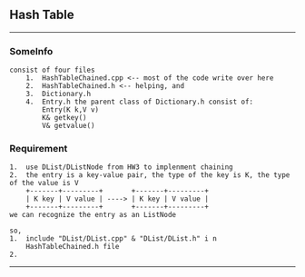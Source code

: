 ## Hash Table
---
### SomeInfo
    consist of four files
        1.  HashTableChained.cpp <-- most of the code write over here
        2.  HashTableChained.h <-- helping, and
        3.  Dictionary.h
        4.  Entry.h the parent class of Dictionary.h consist of:
            Entry(K k,V v)
            K& getkey()
            V& getvalue()


### Requirement
    1.  use DList/DListNode from HW3 to implenment chaining
    2.  the entry is a key-value pair, the type of the key is K, the type of the value is V 
        +-------+---------+       +-------+---------+
        | K key | V value | ----> | K key | V value |
        +-------+---------+       +-------+---------+
    we can recognize the entry as an ListNode

    so,
    1.  include "DList/DList.cpp" & "DList/DList.h" i n  
        HashTableChained.h file
    2. 

---
